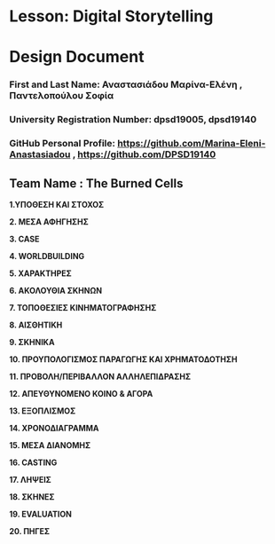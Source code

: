 # Lesson: Digital Storytelling
# Design Document

### First and Last Name: Αναστασιάδου Μαρίνα-Ελένη , Παντελοπούλου Σοφία 
### University Registration Number: dpsd19005, dpsd19140
### GitHub Personal Profile: https://github.com/Marina-Eleni-Anastasiadou , https://github.com/DPSD19140
## Team Name : The Burned Cells

<p>
  
  
  <p><strong>1.ΥΠΟΘΕΣΗ ΚΑΙ ΣΤΟΧΟΣ </strong> 
    </p>
    
  <p><strong>2. ΜΕΣΑ ΑΦΗΓΗΣΗΣ</strong>
     </p>
      
   <p><strong>3. CASE</strong>
         </p>
         
   <p><strong>4. WORLDBUILDING </strong>
         </p>     
         
   <p><strong>5. ΧΑΡΑΚΤΗΡΕΣ</strong>
         </p>   
         
         
 <p><strong>6. ΑΚΟΛΟΥΘΙΑ ΣΚΗΝΩΝ</strong>
         </p> 
         
 <p><strong>7. ΤΟΠΟΘΕΣΙΕΣ ΚΙΝΗΜΑΤΟΓΡΑΦΗΣΗΣ</strong>
         </p> 
         
 <p><strong>8. ΑΙΣΘΗΤΙΚΗ</strong>
         </p> 
         
 <p><strong>9. ΣΚΗΝΙΚΑ</strong>
         </p>      
         
 <p><strong>10. ΠΡΟΥΠΟΛΟΓΙΣΜΟΣ ΠΑΡΑΓΩΓΗΣ ΚΑΙ ΧΡΗΜΑΤΟΔΟΤΗΣΗ</strong>
         </p>   
         
 <p><strong>11. ΠΡΟΒΟΛΗ/ΠΕΡΙΒΑΛΛΟΝ ΑΛΛΗΛΕΠΙΔΡΑΣΗΣ</strong>
         </p>

 <p><strong>12. ΑΠΕΥΘΥΝΟΜΕΝΟ ΚΟΙΝΟ & ΑΓΟΡΑ</strong>
         </p>
 <p><strong>13. ΕΞΟΠΛΙΣΜΟΣ</strong>
         </p>    
 <p><strong>14. ΧΡΟΝΟΔΙΑΓΡΑΜΜΑ</strong>
         </p> 
 <p><strong>15. ΜΕΣΑ ΔΙΑΝΟΜΗΣ</strong>
         </p>  
 <p><strong>16. CASTING</strong>
         </p>         
          <p><strong>17. ΛΗΨΕΙΣ</strong>
         </p>    
<p><strong>18. ΣΚΗΝΕΣ</strong>
         </p>   
 <p><strong>19. EVALUATION</strong>
         </p>   
    <p><strong>20. ΠΗΓΕΣ</strong>
         </p>        
</p>
